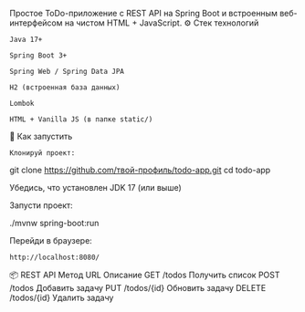 Простое ToDo-приложение с REST API на Spring Boot и встроенным веб-интерфейсом на чистом HTML + JavaScript.
⚙️ Стек технологий

    Java 17+

    Spring Boot 3+

    Spring Web / Spring Data JPA

    H2 (встроенная база данных)

    Lombok

    HTML + Vanilla JS (в папке static/)

🚀 Как запустить

    Клонируй проект:

git clone https://github.com/твой-профиль/todo-app.git
cd todo-app

Убедись, что установлен JDK 17 (или выше)

Запусти проект:

./mvnw spring-boot:run

Перейди в браузере:

    http://localhost:8080/

📦 REST API
Метод	URL	Описание
GET	/todos	Получить список
POST	/todos	Добавить задачу
PUT	/todos/{id}	Обновить задачу
DELETE	/todos/{id}	Удалить задачу
